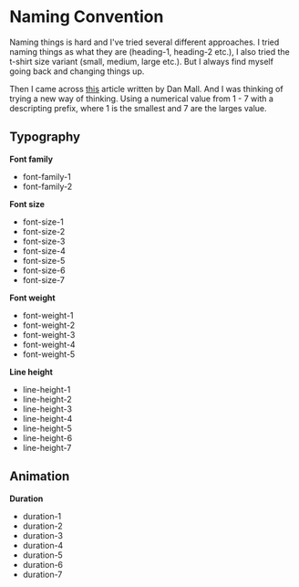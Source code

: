 # Naming Convention

Naming things is hard and I've tried several different approaches. I tried
naming things as what they are (heading-1, heading-2 etc.), I also tried the
t-shirt size variant (small, medium, large etc.). But I always find myself going
back and changing things up.

Then I came across
[this](http://danmall.me/articles/typography-in-design-systems/) article written
by Dan Mall. And I was thinking of trying a new way of thinking. Using a
numerical value from 1 - 7 with a descripting prefix, where 1 is the smallest
and 7 are the larges value.

## Typography

**Font family**

- font-family-1
- font-family-2

**Font size**

- font-size-1
- font-size-2
- font-size-3
- font-size-4
- font-size-5
- font-size-6
- font-size-7

**Font weight**

- font-weight-1
- font-weight-2
- font-weight-3
- font-weight-4
- font-weight-5

**Line height**

- line-height-1
- line-height-2
- line-height-3
- line-height-4
- line-height-5
- line-height-6
- line-height-7

## Animation

**Duration**

- duration-1
- duration-2
- duration-3
- duration-4
- duration-5
- duration-6
- duration-7
